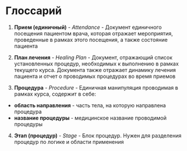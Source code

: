 # Глоссарий


1. **Прием (единичный)** - *Attendance* - Документ единичного посещения пациентом врача, которая отражает мероприятия, проведенные в рамках этого посещения, а также состояние пациента

2. **План лечения** - *Healing Plan* - Документ, отражающий список установленных процедур, необходимых к выполнению в рамках текущего курса. Документа также отражает динамику лечения пациента и отчет о проводимых процедурах во время приемов

3. **Процедура** - *Procedure* - Единичная манипуляция проводимая в рамках курса, содержит в себе:
  * **область направления** - часть тела, на которую направлена процедура
  * **название процедуры** - медицинское название проводимой процедуры

4. **Этап (процедур)** - *Stage* - Блок процедур. Нужен для разделения процедур по логике и области применения
